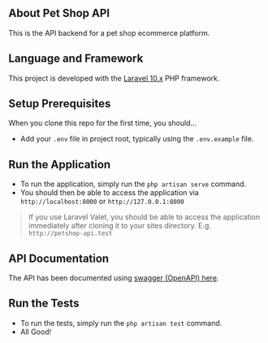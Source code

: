 ## About Pet Shop API
This is the API backend for a pet shop ecommerce platform.

## Language and Framework
This project is developed with the [Laravel 10.x](https://laravel.com) PHP framework.

## Setup Prerequisites
When you clone this repo for the first time, you should...

- Add your `.env` file in project root, typically using the `.env.example` file.

## Run the Application
- To run the application, simply run the `php artisan serve` command.
- You should then be able to access the application via `http://localhost:8000` or `http://127.0.0.1:8000`

> If you use Laravel Valet, you should be able to access the application immediately after cloning it to your sites directory. E.g. `http://petshop-api.test`

## API Documentation
The API has been documented using [swagger (OpenAPI) here](https://app.swaggerhub.com/apis-docs/JOBNEWTON3/petshop-api/1.0.0).

## Run the Tests
- To run the tests, simply run the `php artisan test` command.
- All Good!
